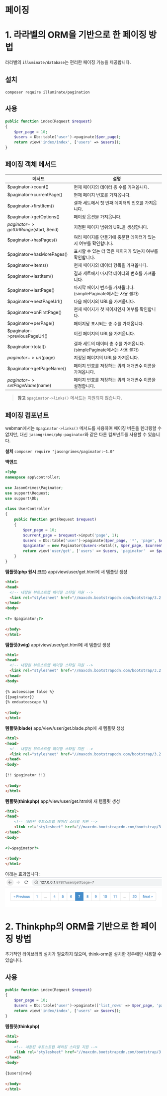 # 페이징

# 1. 라라벨의 ORM을 기반으로 한 페이징 방법
라라벨의 `illuminate/database`는 편리한 페이징 기능을 제공합니다.

## 설치
`composer require illuminate/pagination`

## 사용
```php
public function index(Request $request)
{
    $per_page = 10;
    $users = Db::table('user')->paginate($per_page);
    return view('index/index', ['users' => $users]);
}
```

## 페이징 객체 메서드
|  메서드   | 설명  |
|  ----  |-----|
|$paginator->count()|현재 페이지의 데이터 총 수를 가져옵니다.|
|$paginator->currentPage()|현재 페이지 번호를 가져옵니다.|
|$paginator->firstItem()|결과 세트에서 첫 번째 데이터의 번호를 가져옵니다.|
|$paginator->getOptions()|페이징 옵션을 가져옵니다.|
|$paginator->getUrlRange($start, $end)|지정된 페이지 범위의 URL을 생성합니다.|
|$paginator->hasPages()|여러 페이지를 만들기에 충분한 데이터가 있는지 여부를 확인합니다.|
|$paginator->hasMorePages()|표시할 수 있는 더 많은 페이지가 있는지 여부를 확인합니다.|
|$paginator->items()|현재 페이지의 데이터 항목을 가져옵니다.|
|$paginator->lastItem()|결과 세트에서 마지막 데이터의 번호를 가져옵니다.|
|$paginator->lastPage()|마지막 페이지 번호를 가져옵니다. (simplePaginate에서는 사용 불가)|
|$paginator->nextPageUrl()|다음 페이지의 URL을 가져옵니다.|
|$paginator->onFirstPage()|현재 페이지가 첫 페이지인지 여부를 확인합니다.|
|$paginator->perPage()|페이지당 표시되는 총 수를 가져옵니다.|
|$paginator->previousPageUrl()|이전 페이지의 URL을 가져옵니다.|
|$paginator->total()|결과 세트의 데이터 총 수를 가져옵니다. (simplePaginate에서는 사용 불가)|
|$paginator->url($page)|지정된 페이지의 URL을 가져옵니다.|
|$paginator->getPageName()|페이지 번호를 저장하는 쿼리 매개변수 이름을 가져옵니다.|
|$paginator->setPageName($name)|페이지 번호를 저장하는 쿼리 매개변수 이름을 설정합니다.|

> **참고**
> `$paginator->links()` 메서드는 지원되지 않습니다.

## 페이징 컴포넌트
webman에서는 `$paginator->links()` 메서드를 사용하여 페이징 버튼을 렌더링할 수 없지만, 대신 `jasongrimes/php-paginator`와 같은 다른 컴포넌트를 사용할 수 있습니다.

**설치**
`composer require "jasongrimes/paginator:~1.0"`

**백엔드**
```php
<?php
namespace app\controller;

use JasonGrimes\Paginator;
use support\Request;
use support\Db;

class UserController
{
    public function get(Request $request)
    {
        $per_page = 10;
        $current_page = $request->input('page', 1);
        $users = Db::table('user')->paginate($per_page, '*', 'page', $current_page);
        $paginator = new Paginator($users->total(), $per_page, $current_page, '/user/get?page=(:num)');
        return view('user/get', ['users' => $users, 'paginator'  => $paginator]);
    }
}
```

**템플릿(php 원시 코드)**
app/view/user/get.html에 새 템플릿 생성
```html
<html>
<head>
  <!-- 내장된 부트스트랩 페이징 스타일 지원 -->
  <link rel="stylesheet" href="//maxcdn.bootstrapcdn.com/bootstrap/3.2.0/css/bootstrap.min.css">
</head>
<body>

<?= $paginator;?>

</body>
</html>
```

**템플릿(twig)**
app/view/user/get.html에 새 템플릿 생성
```html
<html>
<head>
  <!-- 내장된 부트스트랩 페이징 스타일 지원 -->
  <link rel="stylesheet" href="//maxcdn.bootstrapcdn.com/bootstrap/3.2.0/css/bootstrap.min.css">
</head>
<body>

{% autoescape false %}
{{paginator}}
{% endautoescape %}

</body>
</html>
```

**템플릿(blade)**
app/view/user/get.blade.php에 새 템플릿 생성
```html
<html>
<head>
  <!-- 내장된 부트스트랩 페이징 스타일 지원 -->
  <link rel="stylesheet" href="//maxcdn.bootstrapcdn.com/bootstrap/3.2.0/css/bootstrap.min.css">
</head>
<body>

{!! $paginator !!}

</body>
</html>
```

**템플릿(thinkphp)**
app/view/user/get.html에 새 템플릿 생성
```html
<html>
<head>
    <!-- 내장된 부트스트랩 페이징 스타일 지원 -->
    <link rel="stylesheet" href="//maxcdn.bootstrapcdn.com/bootstrap/3.2.0/css/bootstrap.min.css">
</head>
<body>

<?=$paginator?>

</body>
</html>
```

아래는 효과입니다:
![](../../assets/img/paginator.png)

# 2. Thinkphp의 ORM을 기반으로 한 페이징 방법
추가적인 라이브러리 설치가 필요하지 않으며, think-orm을 설치한 경우에만 사용할 수 있습니다.
## 사용
```php
public function index(Request $request)
{
    $per_page = 10;
    $users = Db::table('user')->paginate(['list_rows' => $per_page, 'page' => $request->get('page', 1), 'path' => $request->path()]);
    return view('index/index', ['users' => $users]);
}
```

**템플릿(thinkphp)**
```html
<html>
<head>
    <!-- 내장된 부트스트랩 페이징 스타일 지원 -->
    <link rel="stylesheet" href="//maxcdn.bootstrapcdn.com/bootstrap/3.2.0/css/bootstrap.min.css">
</head>
<body>

{$users|raw}

</body>
</html>
```
